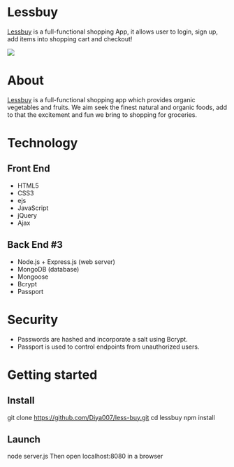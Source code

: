 # Lessbuy #
[Lessbuy](https://lessbuy.herokuapp.com/) is a full-functional shopping App, it allows user to login, sign up, add items into shopping cart and checkout!

![](./views/background.jpg)

# About #
[Lessbuy](https://lessbuy.herokuapp.com/) is a full-functional shopping app which provides organic vegetables and fruits. We aim seek the finest natural and organic foods, add to that the excitement and fun we bring to shopping for groceries.

# Technology #
## Front End ##
- HTML5
- CSS3
- ejs
- JavaScript
- jQuery
- Ajax
## Back End #3
- Node.js + Express.js (web server)
- MongoDB (database)
- Mongoose
- Bcrypt
- Passport

# Security #
- Passwords are hashed and incorporate a salt using Bcrypt.
- Passport is used to control endpoints from unauthorized users.

# Getting started #
## Install ##
git clone https://github.com/Diya007/less-buy.git
cd lessbuy
npm install
## Launch ##
node server.js
Then open localhost:8080 in a browser






